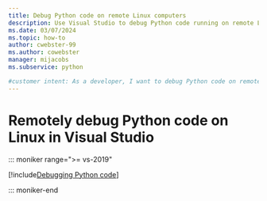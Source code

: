 ```yaml
---
title: Debug Python code on remote Linux computers
description: Use Visual Studio to debug Python code running on remote Linux computers, including necessary configuration steps, security, and troubleshooting.
ms.date: 03/07/2024
ms.topic: how-to
author: cwebster-99
ms.author: cowebster
manager: mijacobs
ms.subservice: python

#customer intent: As a developer, I want to debug Python code on remote Linux computers by using Visual Studio so that I can access configuration and security features.
---
```


# Remotely debug Python code on Linux in Visual Studio

::: moniker range=">= vs-2019"

[!include[Debugging Python code](includes/vs-2019/remote-debugging-python-code.md)]

::: moniker-end
